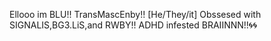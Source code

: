 Ellooo im BLU!! TransMascEnby!! [He/They/it] 
Obssesed with SIGNALIS,BG3.LiS,and RWBY!!
ADHD infested BRAIINNN!!🌀🌀

<!---
MadMaxSilvers/MadMaxSilvers is a ✨ special ✨ repository because its `README.md` (this file) appears on your GitHub profile.
You can click the Preview link to take a look at your changes.
--->
